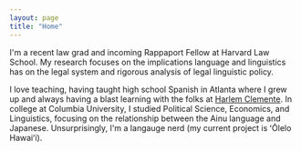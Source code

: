 ```yaml
---
layout: page
title: "Home"
---
```

I'm a recent law grad and incoming Rappaport Fellow at Harvard Law School. My research focuses on the implications language and linguistics has on the legal system and rigorous analysis of legal linguistic policy. 

I love teaching, having taught high school Spanish in Atlanta where I grew up and always having a blast learning with the folks at [Harlem Clemente](https://harlemclemente.org/). In college at Columbia University, I studied Political Science, Economics, and Linguistics, focusing on the relationship between the Ainu language and Japanese. Unsurprisingly, I'm a langauge nerd (my current project is ʻŌlelo Hawaiʻi).
